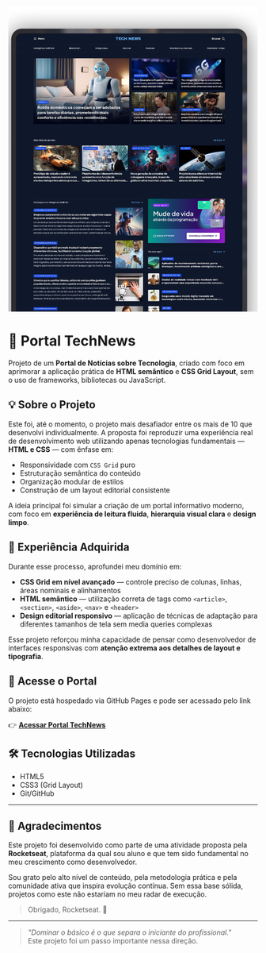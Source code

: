 <p align="center">
  <img src="assets/github/background-readme.png" alt="Capa do projeto TechNews" />
</p>


# 📰 Portal TechNews

Projeto de um **Portal de Notícias sobre Tecnologia**, criado com foco em aprimorar a aplicação prática de **HTML semântico** e **CSS Grid Layout**, sem o uso de frameworks, bibliotecas ou JavaScript.

## 💡 Sobre o Projeto

Este foi, até o momento, o projeto mais desafiador entre os mais de 10 que desenvolvi individualmente. A proposta foi reproduzir uma experiência real de desenvolvimento web utilizando apenas tecnologias fundamentais — **HTML e CSS** — com ênfase em:

- Responsividade com `CSS Grid` puro
- Estruturação semântica do conteúdo
- Organização modular de estilos
- Construção de um layout editorial consistente

A ideia principal foi simular a criação de um portal informativo moderno, com foco em **experiência de leitura fluida**, **hierarquia visual clara** e **design limpo**.

## 🚀 Experiência Adquirida

Durante esse processo, aprofundei meu domínio em:

- **CSS Grid em nível avançado** — controle preciso de colunas, linhas, áreas nominais e alinhamentos
- **HTML semântico** — utilização correta de tags como `<article>`, `<section>`, `<aside>`, `<nav>` e `<header>`
- **Design editorial responsivo** — aplicação de técnicas de adaptação para diferentes tamanhos de tela sem media queries complexas

Esse projeto reforçou minha capacidade de pensar como desenvolvedor de interfaces responsivas com **atenção extrema aos detalhes de layout e tipografia**.

## 🔗 Acesse o Portal

O projeto está hospedado via GitHub Pages e pode ser acessado pelo link abaixo:

👉 **[Acessar Portal TechNews](https://codebyneander.github.io/portal-news/)**

## 🛠️ Tecnologias Utilizadas

- HTML5
- CSS3 (Grid Layout)
- Git/GitHub

---

## 🙏 Agradecimentos

Este projeto foi desenvolvido como parte de uma atividade proposta pela **Rocketseat**, plataforma da qual sou aluno e que tem sido fundamental no meu crescimento como desenvolvedor.

Sou grato pelo alto nível de conteúdo, pela metodologia prática e pela comunidade ativa que inspira evolução contínua. Sem essa base sólida, projetos como este não estariam no meu radar de execução.

> Obrigado, Rocketseat. 🚀

---

> *"Dominar o básico é o que separa o iniciante do profissional."*  
> Este projeto foi um passo importante nessa direção.

